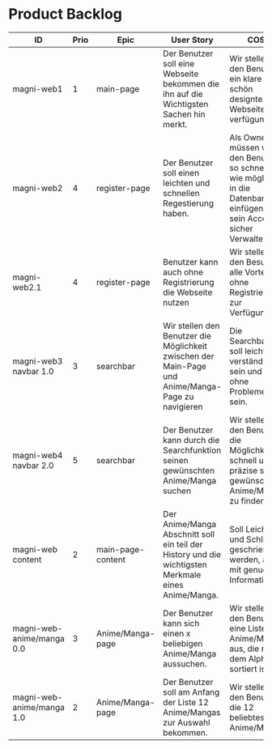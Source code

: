 # Product Backlog

| ID | Prio | Epic | User Story | COS | Effort |
| ---|------|------| -----------|-----|--------|
| magni-web1 | 1 | main-page | Der Benutzer soll eine Webseite bekommen die ihn auf die Wichtigsten Sachen hin merkt. | Wir stellen den Benutzer ein klare und schön designte Webseite zu verfügung.  | - | 
| magni-web2 | 4 | register-page | Der Benutzer soll einen leichten und schnellen Regestierung haben.  | Als Owner müssen wir den Benutzer so schnell wie möglich in die Datenbanken einfügen und sein Account sicher Verwalten. | - | 
| magni-web2.1 | 4 | register-page | Benutzer kann auch ohne Registrierung die Webseite nutzen | Wir stellen den Besucher alle Vorteile ohne Registrierung zur Verfügung | - | 
| magni-web3 navbar 1.0 | 3 | searchbar | Wir stellen den Benutzer die Möglichkeit zwischen der Main-Page und Anime/Manga-Page zu navigieren | Die Searchbar soll leicht und verständlich sein und ohne Probleme sein. | - |
| magni-web4 navbar 2.0 | 5 | searchbar | Der Benutzer kann durch die Searchfunktion seinen gewünschten Anime/Manga suchen | Wir stellen den Benutzer die Möglichkeit schnell und präzise sein gewünschten Anime/Manga zu finden | - | 
| magni-web content | 2 | main-page-content | Der Anime/Manga Abschnitt soll ein teil der History und die wichtigsten Merkmale eines Anime/Manga.  | Soll Leicht und Schlicht geschrieben werden, aber mit genug Informationen | - | 
| magni-web-anime/manga 0.0 | 3 | Anime/Manga-page | Der Benutzer kann sich einen x beliebigen Anime/Manga aussuchen. | Wir stellen den Benutzer eine Liste der Anime/Manga aus, die nach dem Alphabet sortiert ist. | - | 
| magni-web-anime/manga 1.0 | 2 | Anime/Manga-page | Der Benutzer soll am Anfang der Liste 12 Anime/Mangas zur Auswahl bekommen. | Wir stellen den Benutzer die 12 beliebtesten Anime/Manga | - | 